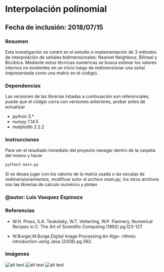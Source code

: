 # Interpolación polinomial
## Fecha de inclusión: 2018/07/15

### Resumen
Esta investigación se centró en el estudio e implementación de 3 métodos de interpolación de señales
bidimensionales: Nearest Neighbour, Bilineal y Bicúbica. Mediante estos técnicas numéricas se busca
estimar los valores internos no existentes en un inicio luego de redimensionar una señal (representada como una matriz en el código).

### Dependencias
Las versiones de las librerías listadas a continuación son referenciales, puede que el códgio corra con versiones anteriores, probar antes de actualizar

* python 3.*
* numpy 1.14.5
* matplotlib 2.2.2

### Instrucciones
Para ver el resultado inmediato del proyecto navegar dentro de la carpeta del mismo y hacer
```python
python3 main.py
```

Si se desea jugar con los valores de la matriz usada o las escalas de redimensionamientos, modificar solor el archivo _main.py_, los otros archivos son las librerias de calculo numérico y ploteo

### @autor: Luis Vasquez Espinoza

### Referencias
* W.H. Press, S.A. Teukolsky, W.T. Vetterling, W.P. Flannery, Numerical Recipes in C: The Art of Scientific Computing (1992) pg.123-127.

* W.Burger,M.Burge,Digital Image Processing:An Algo-
rithmic introduction using Java (2008) pg.392.

### Imágenes
![alt text](https://i.imgur.com/Co0QmHm.png "Interpolación por NN")
![alt text](https://i.imgur.com/JRQtqvI.png "Interpolación Bilineal")
![alt text](https://i.imgur.com/zN2EBzK.png "Interpolación Bicúbica")
